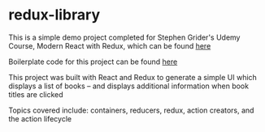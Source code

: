 # redux-library

This is a simple demo project completed for Stephen Grider's Udemy Course, Modern React with Redux, which can be found [here](https://www.udemy.com/react-redux/)

Boilerplate code for this project can be found [here](https://github.com/StephenGrider/ReduxSimpleStarter)

This project was built with React and Redux to generate a simple UI which displays a list of books – and displays additional information when book titles are clicked

Topics covered include: containers, reducers, redux, action creators, and the action lifecycle
